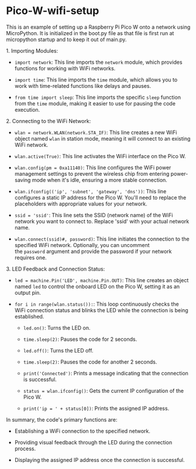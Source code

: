 # Pico-W-wifi-setup

This is an example of setting up a Raspberry Pi Pico W onto a network using MicroPython.
It is initialized in the boot.py file as that file is first run at micropython startup and to keep it out of main.py.

1\. Importing Modules:

-   `import network`: This line imports the `network` module, which provides functions for working with WiFi networks.

-   `import time`: This line imports the `time` module, which allows you to work with time-related functions like delays and pauses.

-   `from time import sleep`: This line imports the specific `sleep` function from the `time` module, making it easier to use for pausing the code execution.

2\. Connecting to the WiFi Network:

-   `wlan = network.WLAN(network.STA_IF)`: This line creates a new WiFi object named `wlan` in station mode, meaning it will connect to an existing WiFi network.

-   `wlan.active(True)`: This line activates the WiFi interface on the Pico W.

-   `wlan.config(pm = 0xa11140)`: This line configures the WiFi power management settings to prevent the wireless chip from entering power-saving mode when it's idle, ensuring a more stable connection.

-   `wlan.ifconfig(('ip', 'subnet', 'gateway', 'dns'))`: This line configures a static IP address for the Pico W. You'll need to replace the placeholders with appropriate values for your network.

-   `ssid = 'ssid'`: This line sets the SSID (network name) of the WiFi network you want to connect to. Replace 'ssid' with your actual network name.

-   `wlan.connect(ssid)#, password)`: This line initiates the connection to the specified WiFi network. Optionally, you can uncomment the `password` argument and provide the password if your network requires one.

3\. LED Feedback and Connection Status:

-   `led = machine.Pin('LED', machine.Pin.OUT)`: This line creates an object named `led` to control the onboard LED on the Pico W, setting it as an output pin.

-   `for i in range(wlan.status()):`: This loop continuously checks the WiFi connection status and blinks the LED while the connection is being established.

    -   `led.on()`: Turns the LED on.

    -   `time.sleep(2)`: Pauses the code for 2 seconds.

    -   `led.off()`: Turns the LED off.

    -   `time.sleep(2)`: Pauses the code for another 2 seconds.

    -   `print('Connected')`: Prints a message indicating that the connection is successful.

    -   `status = wlan.ifconfig()`: Gets the current IP configuration of the Pico W.

    -   `print('ip = ' + status[0])`: Prints the assigned IP address.

In summary, the code's primary functions are:

-   Establishing a WiFi connection to the specified network.

-   Providing visual feedback through the LED during the connection process.

-   Displaying the assigned IP address once the connection is successful.
